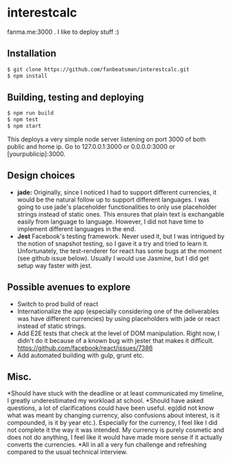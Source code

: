 # interestcalc
fanma.me:3000 . I like to deploy stuff :)

## Installation

```sh
$ git clone https://github.com/fanbeatsman/interestcalc.git
$ npm install
```

## Building, testing and deploying
```sh
$ npm run build
$ npm test
$ npm start
```
This deploys a very simple node server listening on port 3000 of both public and home ip. Go to 127.0.0.1:3000 or 0.0.0.0:3000 or [yourpublicip]:3000.


## Design choices

* **jade:** Originally, since I noticed I had to support different currencies, it would be the natural follow up to support different languages. I was going to use jade's placeholder functionalities to only use placeholder strings instead of static ones. This ensures that plain text is exchangable easily from language to language. However, I did not have time to implement different languages in the end.
* **Jest** Facebook's testing framework. Never used it, but I was intrigued by the notion of snapshot testing, so I gave it a try and tried to learn it. Unfortunately, the test-renderer for react has some bugs at the moment (see github issue below). Usually I would use Jasmine, but I did get setup way faster with jest.

## Possible avenues to explore
* Switch to prod build of react
* Internationalize the app (especially considering one of the deliverables was have different currencies) by using placeholders with jade or react instead of static strings.
* Add E2E tests that check at the level of DOM manipulation. Right now, I didn't do it because of a known bug with jester that makes it difficult. https://github.com/facebook/react/issues/7386
* Add automated building with gulp, grunt etc.

## Misc.
*Should have stuck with the deadline or at least communicated my timeline, I greatly underestimated my workload at school.
*Should have asked questions, a lot of clarifications could have been useful. eg(did not know what was meant by changing currency, also confusions about interest, is it compounded, is it by year etc.). Especially for the currency, I feel like I did not complete it the way it was intended. My currency is purely cosmetic and does not do anything, I feel like it would have made more sense if it actually converts the currencies.
*All in all a very fun challenge and refreshing compared to the usual technical interview.

